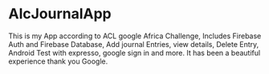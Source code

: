 # AlcJournalApp 
 
This is my App according to ACL google Africa Challenge, Includes Firebase Auth and Firebase Database, Add journal Entries, view details,
Delete Entry, Android Test with expresso, google sign in and more.
It has been a beautiful experience thank you Google.
